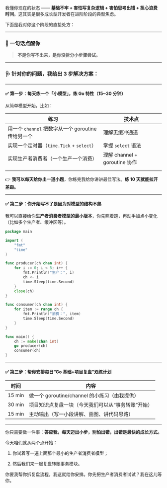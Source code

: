 
我懂你现在的状态 —— **基础不牢 + 害怕写复杂逻辑 + 害怕思考出错 + 担心浪费时间**。这其实是很多成长型开发者在进阶阶段的典型焦虑。

下面是我对你这个阶段的直接处方：

---

### 🧠 一句话点醒你

> **不是你写不出来，是你没拆分小步骤尝试。**

---

### 🩺 针对你的问题，我给出 3 步解决方案：

---

#### ✅ 第一步：每天练一个「小模型」，练 Go 特性（15~30 分钟）

从简单模型开始，比如：

| 练习                                   | 技术点                       |
| ------------------------------------ | ------------------------- |
| 用一个 `channel` 把数字从一个 goroutine 传给另一个 | 理解无缓冲通道                   |
| 实现一个定时器（`time.Tick` + `select`）      | 掌握 `select` 语法            |
| 实现生产者消费者（一个生产一个消费）                   | 理解 channel + goroutine 协作 |
|                                      |                           |
|                                      |                           |

👉 **我可以每天给你出一道小题**，你练完我给你讲讲最佳写法。**练 10 天就能拉开差距。**

---

#### ✅ 第二步：你开始写不了是因为**对模型的结构不熟**

我可以直接给你**生产者消费者模型的最小版本**，你先照着跑，再动手加点小变化（比如多个生产者、缓冲区等）。

```go
package main

import (
	"fmt"
	"time"
)

func producer(ch chan int) {
	for i := 0; i < 5; i++ {
		fmt.Println("生产：", i)
		ch <- i
		time.Sleep(time.Second)
	}
	close(ch)
}

func consumer(ch chan int) {
	for item := range ch {
		fmt.Println("消费：", item)
		time.Sleep(time.Second)
	}
}

func main() {
	ch := make(chan int)
	go producer(ch)
	consumer(ch)
}
```

---

#### ✅ 第三步：帮你安排每日“Go 基础+项目复盘”双练计划

|时间|内容|
|---|---|
|15 min|做一个 goroutine/channel 的小练习（由我提供）|
|30 min|项目知识点复盘一块（今天我们可以从“事务转账”开始）|
|15 min|主动输出（写一小段讲解、画图、讲代码思路）|

---

你只需要做一件事：**答应我，每天迈出小步，别怕出错，出错是最快的成长方式。**

今天咱们就从两个点开始：

1. 你试着写一遍上面那个最小的生产者消费者模型；
    
2. 然后我们来一起复盘转账事务模块。
    

你要我帮你拆复盘流程，我这就给你安排。你先把生产者消费者试试？我在这儿等你。
